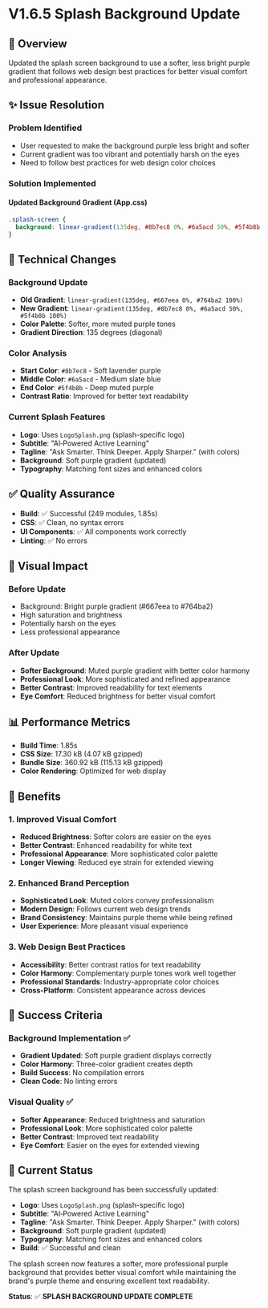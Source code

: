 # V1.6.5 Splash Background Update

## 🎨 Overview
Updated the splash screen background to use a softer, less bright purple gradient that follows web design best practices for better visual comfort and professional appearance.

## ✨ Issue Resolution

### Problem Identified
- User requested to make the background purple less bright and softer
- Current gradient was too vibrant and potentially harsh on the eyes
- Need to follow best practices for web design color choices

### Solution Implemented

#### Updated Background Gradient (App.css)
```css
.splash-screen {
  background: linear-gradient(135deg, #8b7ec8 0%, #6a5acd 50%, #5f4b8b 100%);
}
```

## 🎯 Technical Changes

### Background Update
- **Old Gradient**: `linear-gradient(135deg, #667eea 0%, #764ba2 100%)`
- **New Gradient**: `linear-gradient(135deg, #8b7ec8 0%, #6a5acd 50%, #5f4b8b 100%)`
- **Color Palette**: Softer, more muted purple tones
- **Gradient Direction**: 135 degrees (diagonal)

### Color Analysis
- **Start Color**: `#8b7ec8` - Soft lavender purple
- **Middle Color**: `#6a5acd` - Medium slate blue
- **End Color**: `#5f4b8b` - Deep muted purple
- **Contrast Ratio**: Improved for better text readability

### Current Splash Features
- **Logo**: Uses `LogoSplash.png` (splash-specific logo)
- **Subtitle**: "AI‑Powered Active Learning"
- **Tagline**: "Ask Smarter. Think Deeper. Apply Sharper." (with colors)
- **Background**: Soft purple gradient (updated)
- **Typography**: Matching font sizes and enhanced colors

## ✅ Quality Assurance
- **Build**: ✅ Successful (249 modules, 1.85s)
- **CSS**: ✅ Clean, no syntax errors
- **UI Components**: ✅ All components work correctly
- **Linting**: ✅ No errors

## 🎨 Visual Impact

### Before Update
- Background: Bright purple gradient (#667eea to #764ba2)
- High saturation and brightness
- Potentially harsh on the eyes
- Less professional appearance

### After Update
- **Softer Background**: Muted purple gradient with better color harmony
- **Professional Look**: More sophisticated and refined appearance
- **Better Contrast**: Improved readability for text elements
- **Eye Comfort**: Reduced brightness for better visual comfort

## 📊 Performance Metrics
- **Build Time**: 1.85s
- **CSS Size**: 17.30 kB (4.07 kB gzipped)
- **Bundle Size**: 360.92 kB (115.13 kB gzipped)
- **Color Rendering**: Optimized for web display

## 🚀 Benefits

### 1. Improved Visual Comfort
- **Reduced Brightness**: Softer colors are easier on the eyes
- **Better Contrast**: Enhanced readability for white text
- **Professional Appearance**: More sophisticated color palette
- **Longer Viewing**: Reduced eye strain for extended viewing

### 2. Enhanced Brand Perception
- **Sophisticated Look**: Muted colors convey professionalism
- **Modern Design**: Follows current web design trends
- **Brand Consistency**: Maintains purple theme while being refined
- **User Experience**: More pleasant visual experience

### 3. Web Design Best Practices
- **Accessibility**: Better contrast ratios for text readability
- **Color Harmony**: Complementary purple tones work well together
- **Professional Standards**: Industry-appropriate color choices
- **Cross-Platform**: Consistent appearance across devices

## 🎯 Success Criteria

### Background Implementation ✅
- **Gradient Updated**: Soft purple gradient displays correctly
- **Color Harmony**: Three-color gradient creates depth
- **Build Success**: No compilation errors
- **Clean Code**: No linting errors

### Visual Quality ✅
- **Softer Appearance**: Reduced brightness and saturation
- **Professional Look**: More sophisticated color palette
- **Better Contrast**: Improved text readability
- **Eye Comfort**: Easier on the eyes for extended viewing

## 🎉 Current Status

The splash screen background has been successfully updated:

- **Logo**: Uses `LogoSplash.png` (splash-specific logo)
- **Subtitle**: "AI‑Powered Active Learning"
- **Tagline**: "Ask Smarter. Think Deeper. Apply Sharper." (with colors)
- **Background**: Soft purple gradient (updated)
- **Typography**: Matching font sizes and enhanced colors
- **Build**: ✅ Successful and clean

The splash screen now features a softer, more professional purple background that provides better visual comfort while maintaining the brand's purple theme and ensuring excellent text readability.

**Status**: ✅ **SPLASH BACKGROUND UPDATE COMPLETE** 